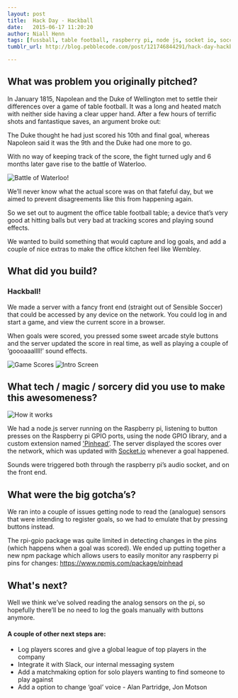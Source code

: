 ```yaml
---
layout: post
title:  Hack Day - Hackball
date:   2015-06-17 11:20:20
author: Niall Henn
tags: [fussball, table football, raspberry pi, node js, socket io, soccer]
tumblr_url: http://blog.pebblecode.com/post/121746844291/hack-day-hackball

---
```

<h2>What was problem you originally pitched?</h2>

<p>In January 1815, Napolean and the Duke of Wellington met to settle their differences over a game of table football. It was a long and heated match with neither side having a clear upper hand. After a few hours of terrific shots and fantastique saves, an argument broke out:</p>

<p>The Duke thought he had just scored his 10th and final goal, whereas Napoleon said it was the 9th and the Duke had one more to go.</p>

<p>With no way of keeping track of the score, the fight turned ugly and 6 months later gave rise to the battle of Waterloo.</p>

<img alt="Battle of Waterloo!" src="http://41.media.tumblr.com/2659483a11c74cdf2ef2dc6b9d133adf/tumblr_inline_nq33npUkBG1rvocwd_500.jpg">

<p>We’ll never know what the actual score was on that fateful day, but we aimed to prevent disagreements like this from happening again.</p>

<p>So we set out to augment the office table football table; a device that’s very good at hitting balls but very bad at tracking scores and playing sound effects.</p>

<p>We wanted to build something that would capture and log goals, and add a couple of nice extras to make the office kitchen feel like Wembley.</p>


<h2>What did you build?</h2>

<h3>Hackball!</h3>

<p>We made a server with a fancy front end (straight out of Sensible Soccer) that could be accessed by any device on the network. You could log in and start a game, and view the current score in a browser.</p>

<p>When goals were scored, you pressed some sweet arcade style buttons and the server updated the score in real time, as well as playing a couple of ‘goooaaallll!’ sound effects.</p>

<img alt="Game Scores" src="http://40.media.tumblr.com/3007f11d3ba26cde71968eaae2c1ae2a/tumblr_inline_nq33qecgWf1rvocwd_500.jpg">

<img alt="Intro Screen" src="http://41.media.tumblr.com/a4d5652ac3b321df2d649864d8b8ecbf/tumblr_inline_nq33qwpGcl1rvocwd_500.jpg">


<h2>What tech / magic / sorcery did you use to make this awesomeness?</h2>

<img alt="How it works" src="http://41.media.tumblr.com/6bf25a68b088ee5d47a7734c9f7f76f5/tumblr_inline_nq33psc4Hx1rvocwd_500.jpg">

<p>We had a node.js server running on the Raspberry pi, listening to button presses on the Raspberry pi GPIO ports, using the node GPIO library, and a custom extension named <a href="https://www.npmjs.com/package/pinhead">'Pinhead’</a>.
The server displayed the scores over the network, which was updated with <a href="http://socket.io">Socket.io</a> whenever a goal happened.</p>

<p>Sounds were triggered both through the raspberry pi’s audio socket, and on the front end.</p>


<h2>What were the big gotcha’s?</h2>

<p>We ran into a couple of issues getting node to read the (analogue) sensors that were intending to register goals, so we had to emulate that by pressing buttons instead.</p>

<p>The rpi-gpio package was quite limited in detecting changes in the pins (which happens when a goal was scored). We ended up putting together a new npm package which allows users to easily monitor any raspberry pi pins for changes: <a href="https://www.npmjs.com/package/pinhead">https://www.npmjs.com/package/pinhead</a></p>


<h2>What's next?</h2>

<p>Well we think we’ve solved reading the analog sensors on the pi, so hopefully there’ll be no need to log the goals manually with buttons anymore.</p>

<h4>A couple of other next steps are:</h4>
<ul>
  <li>Log players scores and give a global league of top players in the company</li>
  <li>Integrate it with Slack, our internal messaging system</li>
  <li>Add a matchmaking option for solo players wanting to find someone to play against</li>
  <li>Add a option to change ‘goal’ voice - Alan Partridge, Jon Motson</li>
</ul>
